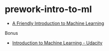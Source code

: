 # prework-intro-to-ml
* [A Friendly Introduction to Machine Learning](https://www.youtube.com/watch?v=IpGxLWOIZy4&t=1232s)

Bonus
* [Introduction to Machine Learning - Udacity](https://in.udacity.com/course/intro-to-machine-learning--ud120)
